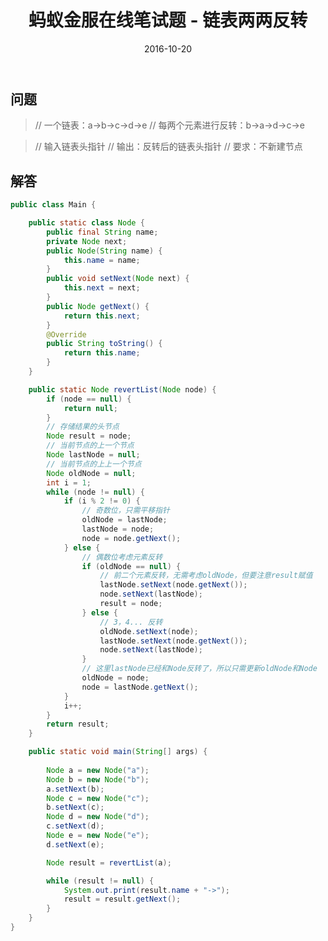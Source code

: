 ﻿---
layout: post
title: 蚂蚁金服在线笔试题 - 链表两两反转
date: 2016-10-20
categories: 笔试面试
tags: [笔试,算法与数据结构]
description: 通告一下，我已不再每天写千字文，准备采用以下的方法进行练习，由于文章篇幅较长，链接较多，建议到简书或博客进行阅读。

---

## 问题

>// 一个链表：a->b->c->d->e
>// 每两个元素进行反转：b->a->d->c->e

>// 输入链表头指针
>// 输出：反转后的链表头指针
>// 要求：不新建节点

## 解答
```java
public class Main {

	public static class Node {
		public final String name;
		private Node next;
		public Node(String name) {
			this.name = name;
		}
		public void setNext(Node next) {
			this.next = next;
		}
		public Node getNext() {
			return this.next;
		}
		@Override
		public String toString() {
			return this.name;
		}
	}

	public static Node revertList(Node node) {
		if (node == null) {
			return null;
		}
		// 存储结果的头节点
		Node result = node;
		// 当前节点的上一个节点
		Node lastNode = null;
		// 当前节点的上上一个节点
		Node oldNode = null;
		int i = 1;
		while (node != null) {
			if (i % 2 != 0) {
			    // 奇数位，只需平移指针
				oldNode = lastNode;
				lastNode = node;
				node = node.getNext();
			} else {
			    // 偶数位考虑元素反转
				if (oldNode == null) {
				    // 前二个元素反转，无需考虑oldNode，但要注意result赋值
					lastNode.setNext(node.getNext());
					node.setNext(lastNode);
					result = node;
				} else {
				    // 3，4... 反转
					oldNode.setNext(node);
					lastNode.setNext(node.getNext());
					node.setNext(lastNode);
				}
				// 这里lastNode已经和Node反转了，所以只需更新oldNode和Node
				oldNode = node;
				node = lastNode.getNext();
			}
			i++;
		}
		return result;
	}

	public static void main(String[] args) {
	
		Node a = new Node("a");
		Node b = new Node("b");
		a.setNext(b);
		Node c = new Node("c");
		b.setNext(c);
		Node d = new Node("d");
		c.setNext(d);
		Node e = new Node("e");
		d.setNext(e);

		Node result = revertList(a);

		while (result != null) {
			System.out.print(result.name + "->");
			result = result.getNext();
		}
	}
}

```
